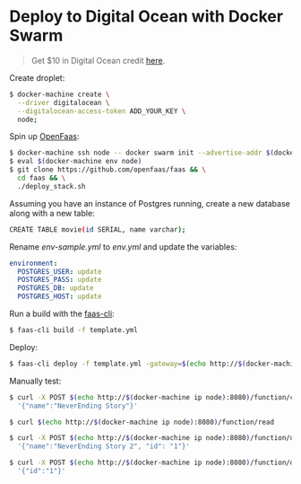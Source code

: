 # Deploy to Digital Ocean with Docker Swarm

> Get $10 in Digital Ocean credit [here](https://m.do.co/c/d8f211a4b4c2).

Create droplet:

```sh
$ docker-machine create \
  --driver digitalocean \
  --digitalocean-access-token ADD_YOUR_KEY \
  node;
```

Spin up [OpenFaas](https://www.openfaas.com/):

```sh
$ docker-machine ssh node -- docker swarm init --advertise-addr $(docker-machine ip node)
$ eval $(docker-machine env node)
$ git clone https://github.com/openfaas/faas && \
  cd faas && \
  ./deploy_stack.sh
```

Assuming you have an instance of Postgres running, create a new database along with a new table:

```sh
CREATE TABLE movie(id SERIAL, name varchar);
```

Rename *env-sample.yml* to *env.yml* and update the variables:

```yaml
environment:
  POSTGRES_USER: update
  POSTGRES_PASS: update
  POSTGRES_DB: update
  POSTGRES_HOST: update
```

Run a build with the [faas-cli](https://github.com/openfaas/faas-cli):

```sh
$ faas-cli build -f template.yml
```

Deploy:

```sh
$ faas-cli deploy -f template.yml -gateway=$(echo http://$(docker-machine ip node):8080)
```

Manually test:

```sh
$ curl -X POST $(echo http://$(docker-machine ip node):8080)/function/create -d \
  '{"name":"NeverEnding Story"}'

$ curl $(echo http://$(docker-machine ip node):8080)/function/read

$ curl -X POST $(echo http://$(docker-machine ip node):8080)/function/update -d \
  '{"name":"NeverEnding Story 2", "id": "1"}'

$ curl -X POST $(echo http://$(docker-machine ip node):8080)/function/delete -d \
  '{"id":"1"}'
```
